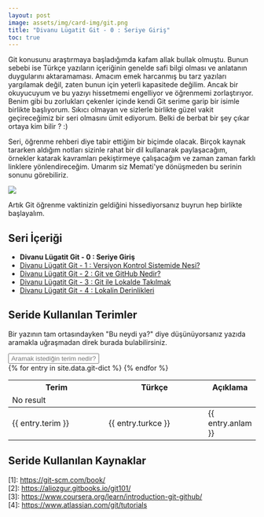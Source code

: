 ```yaml
---
layout: post
image: assets/img/card-img/git.png
title: "Divanu Lügatit Git - 0 : Seriye Giriş"
toc: true
---
```


Git konusunu araştırmaya başladığımda kafam allak bullak olmuştu. Bunun sebebi ise Türkçe yazıların içeriğinin genelde safi bilgi olması ve anlatanın duygularını aktaramaması. Amacım emek harcanmış bu tarz yazıları yargılamak değil, zaten bunun için yeterli kapasitede değilim. Ancak bir okuyucuyum ve bu yazıyı hissetmemi engelliyor ve öğrenmemi zorlaştırıyor. Benim gibi bu zorlukları çekenler içinde kendi Git serime garip bir isimle birlikte başlıyorum. Sıkıcı olmayan ve sizlerle birlikte güzel vakit geçireceğimiz bir seri olmasını ümit ediyorum. Belki de berbat bir şey çıkar ortaya kim bilir ? :)

Seri, öğrenme rehberi diye tabir ettiğim bir biçimde olacak. Birçok kaynak tararken aldığım notları sizinle rahat bir dil kullanarak paylaşacağım, örnekler katarak kavramları pekiştirmeye çalışacağım ve zaman zaman farklı linklere yönlendireceğim. Umarım siz Memati'ye dönüşmeden bu serinin sonunu görebiliriz.

<img src="{{ site.baseurl }}/assets/img/posts/git-posts/divanu-lugatit-git-0/001.gif">

Artık Git öğrenme vaktinizin geldiğini hissediyorsanız buyrun hep birlikte başlayalım.

## Seri İçeriği

- <span style="font-weight: bold;">Divanu Lügatit Git - 0 : Seriye Giriş</span>
- [Divanu Lügatit Git - 1 : Versiyon Kontrol Sistemide Nesi?](/git/divanu-lugatit-git-1/)
- [Divanu Lügatit Git - 2 : Git ve GitHub Nedir?](/git/divanu-lugatit-git-2/)
- [Divanu Lügatit Git - 3 : Git ile Lokalde Takılmak](/git/divanu-lugatit-git-3/)
- [Divanu Lügatit Git - 4 : Lokalin Derinlikleri](/git/divanu-lugatit-git-4/)


<div class="seri-sozlugu">
  <h2>Seride Kullanılan Terimler</h2>

  Bir yazının tam ortasındayken "Bu neydi ya?" diye düşünüyorsanız yazıda aramakla uğraşmadan direk burada bulabilirsiniz.

  <div class="form-group pull-right table-input">
      <input type="text" class="search form-control" id="findWord" onkeyup="tableFindFunc()" placeholder="Aramak istediğin terim nedir?" style="text-align: center;">
  </div>
  <table class="table table-hover table-bordered results dict-table" id="dictTable">
    <thead>
      <tr>
        <th style="width:350px;">Terim</th>
        <th style="width:350px">Türkçe</th>
        <th class="">Açıklama</th>
      </tr>
      <tr class="warning no-result">
        <td colspan="4"><i class="fa fa-warning"></i> No result</td>
      </tr>
    </thead>
    <tbody>
      {% for entry in site.data.git-dict %}
        <tr>
          <td style="vertical-align: middle;">{{ entry.terim }}</td>
          <td style="vertical-align: middle;">{{ entry.turkce }}</td>
          <td style="vertical-align: middle;">{{ entry.anlam }}</td>
        </tr>
      {% endfor %}
    </tbody>
  </table>
</div>

## Seride Kullanılan Kaynaklar

<div>
  [1]: <a href="https://git-scm.com/book/">https://git-scm.com/book/</a><br>
  [2]: <a href="https://aliozgur.gitbooks.io/git101/">https://aliozgur.gitbooks.io/git101/</a><br>
  [3]: <a href="https://www.coursera.org/learn/introduction-git-github/">https://www.coursera.org/learn/introduction-git-github/</a><br>
  [4]: <a href="https://www.atlassian.com/git/tutorials">https://www.atlassian.com/git/tutorials</a><br>
</div>
